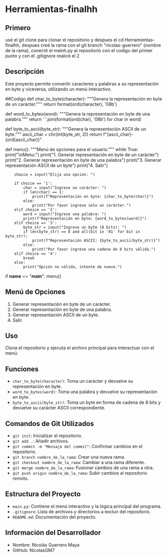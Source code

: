 # Herramientas-finalhh
## Primero
usé el git clone para clonar el repositorio y despues el cd Herramientas-finalhh, despues creé la rama con el git branch "nicolas-guerrero" (nombre de la rama), conecté el mainh.py al repositorio con el codigo del primer punto y con el .gitignore realicé el 2

## Descripción
Este proyecto permite convertir caracteres y palabras a su representación en byte y viceversa, utilizando un menú interactivo.

##Codigo
def char_to_byte(character):
    """Genera la representación en byte de un carácter."""
    return format(ord(character), '08b')

def word_to_bytes(word):
    """Genera la representación en byte de una palabra."""
    return ' '.join(format(ord(char), '08b') for char in word)

def byte_to_ascii(byte_str):
    """Genera la representación ASCII de un byte."""
    ascii_char = chr(int(byte_str, 2))
    return f"{ascii_char}-{ord(ascii_char)}"

def menu():
    """Menú de opciones para el usuario."""
    while True:
        print("\nMenu:")
        print("1. Generar representación en byte de un carácter")
        print("2. Generar representación en byte de una palabra")
        print("3. Generar representación ASCII de un byte")
        print("4. Salir")

        choice = input("Elija una opción: ")

        if choice == '1':
            char = input("Ingrese un carácter: ")
            if len(char) == 1:
                print(f"Representación en byte: {char_to_byte(char)}")
            else:
                print("Por favor ingrese solo un carácter.")
        elif choice == '2':
            word = input("Ingrese una palabra: ")
            print(f"Representación en byte: {word_to_bytes(word)}")
        elif choice == '3':
            byte_str = input("Ingrese un byte (8 bits): ")
            if len(byte_str) == 8 and all(bit in '01' for bit in byte_str):
                print(f"Representación ASCII: {byte_to_ascii(byte_str)}")
            else:
                print("Por favor ingrese una cadena de 8 bits válida.")
        elif choice == '4':
            break
        else:
            print("Opción no válida, intente de nuevo.")
            
if __name__ == "__main__":
    menu()


## Menú de Opciones
1. Generar representación en byte de un carácter.
2. Generar representación en byte de una palabra.
3. Generar representación ASCII de un byte.
4. Salir.

## Uso
Clona el repositorio y ejecuta el archivo principal para interactuar con el menú:


## Funciones
- `char_to_byte(character)`: Toma un carácter y devuelve su representación en byte.
- `word_to_bytes(word)`: Toma una palabra y devuelve su representación en byte.
- `byte_to_ascii(byte_str)`: Toma un byte en forma de cadena de 8 bits y devuelve su carácter ASCII correspondiente.

## Comandos de Git Utilizados
- `git init`: Inicializar el repositorio.
- `git add .`: Añadir archivos.
- `git commit -m "Mensaje del commit"`: Confirmar cambios en el repositorio.
- `git branch nombre_de_la_rama`: Crear una nueva rama.
- `git checkout nombre_de_la_rama`: Cambiar a una rama diferente.
- `git merge nombre_de_la_rama`: Fusionar cambios de una rama a otra.
- `git push origin nombre_de_la_rama`: Subir cambios al repositorio remoto.

## Estructura del Proyecto
- `main.py`: Contiene el menú interactivo y la lógica principal del programa.
- `.gitignore`: Lista de archivos y directorios a excluir del repositorio.
- `README.md`: Documentación del proyecto.

## Información del Desarrollador
- Nombre: Nicolás Guerrero Maya
- GitHub: NicolasGM7
